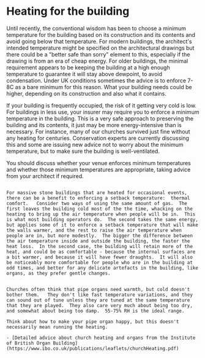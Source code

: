 # Heating for the building

 Until recently, the conventional wisdom has been to choose a minimum temperature for the building based on its construction and its contents and avoid going below that temperature.  For modern buildings, the architect's intended temperature might be specified on the architectural drawings but there could be a "better safe than sorry" element to this, especially if the drawing is from an era of cheap energy. For older buildings, the minimal requirement appears to be keeping the building at a high enough temperature to guarantee it will stay above dewpoint, to avoid condensation.  Under UK conditions sometimes the advice is to enforce 7-8C as a bare minimum for this reason.  What your building needs could be higher, depending on its construction and also what it contains.  
 
 If your building is frequently occupied, the risk of it getting very cold is low.  For buildings in less use, your insurer may require you to enforce a minimum temperature in the building.  This is a very safe approach to preserving the building and its contents, it just may be more energy-intensive than is necessary.  For instance, many of our churches survived just fine without any heating for centuries.  Conservation experts are currently discussing this and some are issuing new advice not to worry about the minimum temperature, but to make sure the building is well-ventilated.  

You should discuss whether your venue enforces minimum temperatures and whether those minimum temperatures are appropriate, taking advice from your architect if required.  



```{admonition} Minimum temperatures and stone buildings

For massive stone buildings that are heated for occasional events, there can be a benefit to enforcing a setback temperature:  thermal comfort.   Consider two ways of using the same amount of gas.  The first leaves the building cold most of the the time, whacking on the heating to bring up the air temperature when people will be in.  This is what most building operators do.  The second takes the same energy, but applies some of it to enforce a setback temperature that will make the walls warmer, and the rest to raise the air temperature when people are in, but more modestly.  The bigger the difference between the air temperature inside and outside the building, the faster the heat loss.  In the second case, the building will retain more of the heat, and could be as comfortable - because the internal surfaces are a bit warmer, and because it will have fewer draughts.  It will also be noticeably more comfortable for people who are in the building at odd times, and better for any delicate artefacts in the building, like organs, as they prefer gentle changes.  

```

```{admonition} Pipe organs

Churches often think that pipe organs need warmth, but cold doesn't bother them.   They don't like fast temperature variations, and they can sound out of tune unless they are tuned at the same temperature that they are played.  They also care very much about being too dry, and somewhat about being too damp.  55-75% RH is the ideal range.

Think about how to make your pipe organ happy, but this doesn't necessarily mean running the heating. 

- [Detailed advice about church heating and organs from the Institute of British Organ Building](https://www.ibo.co.uk/publications/leaflets/churchHeating.pdf)

```


